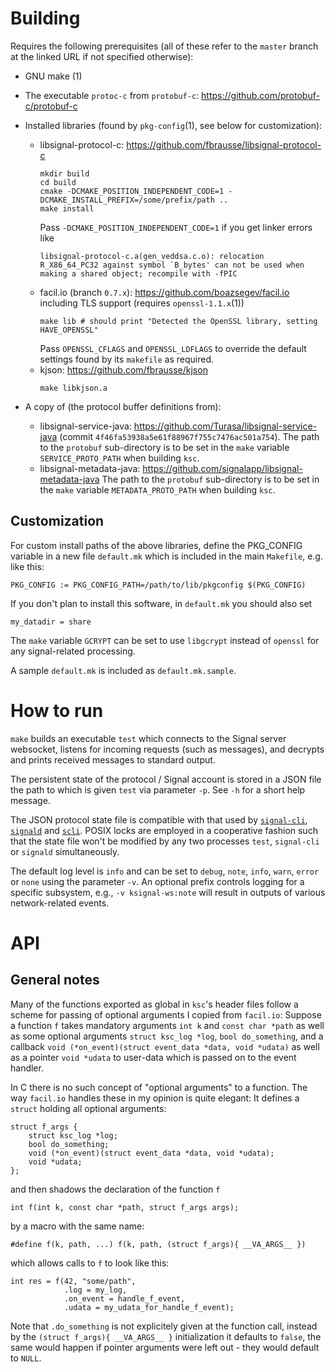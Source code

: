 Building
========
Requires the following prerequisites (all of these refer to the `master`
branch at the linked URL if not specified otherwise):

* GNU make (1)

* The executable `protoc-c` from `protobuf-c`: https://github.com/protobuf-c/protobuf-c

* Installed libraries (found by `pkg-config`(1), see below for customization):
  - libsignal-protocol-c: https://github.com/fbrausse/libsignal-protocol-c
    ```
    mkdir build
    cd build
    cmake -DCMAKE_POSITION_INDEPENDENT_CODE=1 -DCMAKE_INSTALL_PREFIX=/some/prefix/path ..
    make install
    ```
    Pass `-DCMAKE_POSITION_INDEPENDENT_CODE=1` if you get linker errors like
    ```
    libsignal-protocol-c.a(gen_veddsa.c.o): relocation R_X86_64_PC32 against symbol `B_bytes' can not be used when making a shared object; recompile with -fPIC
    ```
  - facil.io (branch `0.7.x`): https://github.com/boazsegev/facil.io
    including TLS support (requires `openssl-1.1.x`(1))
    ```
    make lib # should print "Detected the OpenSSL library, setting HAVE_OPENSSL"
    ```
    Pass `OPENSSL_CFLAGS` and `OPENSSL_LDFLAGS` to override the default settings
    found by its `makefile` as required.
  - kjson: https://github.com/fbrausse/kjson
    ```
    make libkjson.a
    ```

* A copy of (the protocol buffer definitions from):
  - libsignal-service-java: https://github.com/Turasa/libsignal-service-java
    (commit `4f46fa53938a5e61f88967f755c7476ac501a754`).
    The path to the `protobuf` sub-directory is to be set in the `make` variable
    `SERVICE_PROTO_PATH` when building `ksc`.
  - libsignal-metadata-java: https://github.com/signalapp/libsignal-metadata-java
    The path to the `protobuf` sub-directory is to be set in the `make` variable
    `METADATA_PROTO_PATH` when building `ksc`.

Customization
-------------
For custom install paths of the above libraries, define the PKG_CONFIG variable
in a new file `default.mk` which is included in the main `Makefile`, e.g. like
this:
```
PKG_CONFIG := PKG_CONFIG_PATH=/path/to/lib/pkgconfig $(PKG_CONFIG)
```

If you don't plan to install this software, in `default.mk` you should also set
```
my_datadir = share
```

The `make` variable `GCRYPT` can be set to use `libgcrypt` instead of `openssl`
for any signal-related processing.

A sample `default.mk` is included as `default.mk.sample`.


How to run
==========
`make` builds an executable `test` which connects to the Signal server
websocket, listens for incoming requests (such as messages), and decrypts and
prints received messages to standard output.

The persistent state of the protocol / Signal account is stored in a JSON file
the path to which is given `test` via parameter `-p`. See `-h` for a short help
message.

The JSON protocol state file is compatible with that used by
[`signal-cli`](https://github.com/AsamK/signal-cli/),
[`signald`](https://gitlab.com/thefinn93/signald) and
[`scli`](https://github.com/fbrausse/scli).
POSIX locks are employed in a cooperative fashion such that the state file
won't be modified by any two processes `test`, `signal-cli` or `signald`
simultaneously.

The default log level is `info` and can be set to `debug`, `note`, `info`,
`warn`, `error` or `none` using the parameter `-v`. An optional prefix
controls logging for a specific subsystem, e.g., `-v ksignal-ws:note` will
result in outputs of various network-related events.

API
===
General notes
-------------
Many of the functions exported as global in `ksc`'s header files follow a
scheme for passing of optional arguments I copied from `facil.io`:
Suppose a function `f` takes mandatory arguments `int k` and `const char *path`
as well as some optional arguments `struct ksc_log *log`, `bool do_something`,
and a callback `void (*on_event)(struct event_data *data, void *udata)` as well
as a pointer `void *udata` to user-data which is passed on to the event handler.

In C there is no such concept of "optional arguments" to a function. The way
`facil.io` handles these in my opinion is quite elegant: It defines a
`struct` holding all optional arguments:
```
struct f_args {
	struct ksc_log *log;
	bool do_something;
	void (*on_event)(struct event_data *data, void *udata);
	void *udata;
};
```
and then shadows the declaration of the function `f`
```
int f(int k, const char *path, struct f_args args);
```
by a macro with the same name:
 ```
 #define f(k, path, ...) f(k, path, (struct f_args){ __VA_ARGS__ })
 ```
which allows calls to `f` to look like this:
```
int res = f(42, "some/path",
            .log = my_log,
            .on_event = handle_f_event,
            .udata = my_udata_for_handle_f_event);
```
Note that `.do_something` is not explicitely given at the function call,
instead by the `(struct f_args){ __VA_ARGS__ }` initialization it defaults to
`false`, the same would happen if pointer arguments were left out - they would
default to `NULL`.
